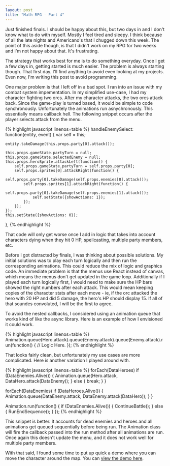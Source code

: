 ```yaml
---
layout: post
title: "Math RPG - Part 4"
---
```


Just finished finals. I should be happy about this, but two days in and I don't know what to do with myself. Mostly I feel tired and sleepy. I think because of all the late nights and Americano's that I chugged down this week. The point of this aside though, is that I didn't work on my RPG for two weeks and I'm not happy about that. It's frustrating.

The strategy that works best for me is to do something everyday. Once I get a few days in, getting started is much easier. The problem is always starting though. That first day. I'll find anything to avoid even looking at my projects. Even now, I'm writing this post to avoid programming.

One major problem is that I left off in a bad spot. I ran into an issue with my combat system impementation. In my simplified use-case, I had my character fighting two orcs. After my character attacks, the two orcs attack back. Since the game-play is turned based, it would be simple to code synchronously. Unfortunately the animations run asnychronously. This essentially means callback hell. The following snippet occurs after the player selects attack from the menu.

{% highlight javascript linenos=table %}
handleEnemySelect: function(entity, event) {
    var self = this;

    entity.takeDamage(this.props.party[0].attack());

    this.props.gameState.partyTurn = null;
    this.props.gameState.selectedEnemy = null;
    this.props.heroSprite.attackLeft(function() {
        self.props.gameState.partyTurn = self.props.party[0];
        self.props.sprites[0].attackRight(function() {
            self.props.party[0].takeDamage(self.props.enemies[0].attack());
            self.props.sprites[1].attackRight(function() {
                self.props.party[0].takeDamage(self.props.enemies[1].attack());
                self.setState({showActions: 1});
            });
        });
    });
    this.setState({showActions: 0});
},
{% endhighlight %}

That code will only get worse once I add in logic that takes into account characters dying when they hit 0 HP, spellcasting, multiple party members, etc.

Before I got distracted by finals, I was thinking about possible solutions. My initial solutions was to play each turn logically and then run the corresponding animations. This could reduce the mix of logic and graphics code. An immediate problem is that the menus use React instead of canvas, which means the menus don't get updated in the game loop. Additionally if I played each turn logically first, I would need to make sure the HP bars showed the right numbers after each attack. This would mean keeping copies of the character stats after each move - ie, if the orc attacked the hero with 20 HP and did 5 damage, the hero's HP should display 15. If all of that soundes convoluted, I will be the first to agree.

To avoid the nested callbacks, I considered using an animation queue that works kind of like the async library. Here is an example of how I envisioned it could work.

{% highlight javascript linenos=table %}
Animation.queue(Hero.attack).queue(Enemy.attack).queue(Enemy.attack).run(function() {
    // Logic Here.
});
{% endhighlight %}

That looks fairly clean, but unfortunately my use cases are more complicated. Here is another variation I played around with.

{% highlight javascript linenos=table %}
forEach(DataHeroes)
    if (DataEnemies.Alive()) {
        Animation.queue(Hero.attack,  DataHero.attack(DataEnemy));
    } else {
        break;
    }
}

forEach(DataEnemies)
    if (DataHeroes.Alive()) {
        Animation.queue(DataEnemy.attack,  DataEnemy.attack(DataHero));
     }
}

Animation.run(function() {
    if (DataEnemies.Alive()) {
        ContinueBattle();
    } else {
        RunEndSequence();
    }
});
{% endhighlight %}

This snippet is better. It accounts for dead enemies and heroes and all animations get queued sequentially before being run. The Animation class will fire the callback passed into the run method after all animations are run. Once again this doesn't update the menu, and it does not work well for multiple party members.

With that said, I found some time to put up quick a demo where you can move the character around the map. You can [view the demo here](/projects/rpg/demo-1/).